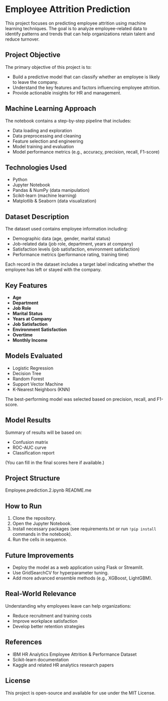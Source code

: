 # Employee Attrition Prediction

This project focuses on predicting employee attrition using machine learning techniques. The goal is to analyze employee-related data to identify patterns and trends that can help organizations retain talent and reduce turnover.

## Project Objective

The primary objective of this project is to:
- Build a predictive model that can classify whether an employee is likely to leave the company.
- Understand the key features and factors influencing employee attrition.
- Provide actionable insights for HR and management.

## Machine Learning Approach

The notebook contains a step-by-step pipeline that includes:
- Data loading and exploration
- Data preprocessing and cleaning
- Feature selection and engineering
- Model training and evaluation
- Model performance metrics (e.g., accuracy, precision, recall, F1-score)

## Technologies Used

- Python
- Jupyter Notebook
- Pandas & NumPy (data manipulation)
- Scikit-learn (machine learning)
- Matplotlib & Seaborn (data visualization)

## Dataset Description

The dataset used contains employee information including:
- Demographic data (age, gender, marital status)
- Job-related data (job role, department, years at company)
- Satisfaction levels (job satisfaction, environment satisfaction)
- Performance metrics (performance rating, training time)

Each record in the dataset includes a target label indicating whether the employee has left or stayed with the company.

## Key Features

- **Age**
- **Department**
- **Job Role**
- **Marital Status**
- **Years at Company**
- **Job Satisfaction**
- **Environment Satisfaction**
- **Overtime**
- **Monthly Income**

## Models Evaluated

- Logistic Regression
- Decision Tree
- Random Forest
- Support Vector Machine
- K-Nearest Neighbors (KNN)

The best-performing model was selected based on precision, recall, and F1-score.

## Model Results

Summary of results will be based on:
- Confusion matrix
- ROC-AUC curve
- Classification report

(You can fill in the final scores here if available.)

## Project Structure

Employee.prediction.2.ipynb
README.me

##  How to Run

1. Clone the repository.
2. Open the Jupyter Notebook.
3. Install necessary packages (see requirements.txt or run `!pip install` commands in the notebook).
4. Run the cells in sequence.

##  Future Improvements

- Deploy the model as a web application using Flask or Streamlit.
- Use GridSearchCV for hyperparameter tuning.
- Add more advanced ensemble methods (e.g., XGBoost, LightGBM).

##  Real-World Relevance

Understanding why employees leave can help organizations:
- Reduce recruitment and training costs
- Improve workplace satisfaction
- Develop better retention strategies

## References

- IBM HR Analytics Employee Attrition & Performance Dataset
- Scikit-learn documentation
- Kaggle and related HR analytics research papers

## License

This project is open-source and available for use under the MIT License.
